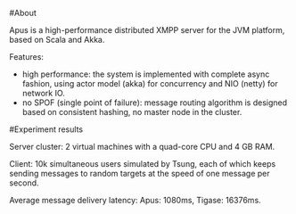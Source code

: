 #About

Apus is a high-performance distributed XMPP server for the JVM platform, based on Scala and Akka.

Features:
- high performance: the system is implemented with complete async fashion, using actor model (akka) for concurrency and NIO (netty) for network IO.
- no SPOF (single point of failure): message routing algorithm is designed based on consistent hashing, no master node in the cluster.

#Experiment results

Server cluster: 2 virtual machines with a quad-core CPU and 4 GB RAM.

Client: 10k simultaneous users simulated by Tsung, each of which keeps sending messages to random targets at the speed of one message per second.

Average message delivery latency: Apus: 1080ms, Tigase: 16376ms.